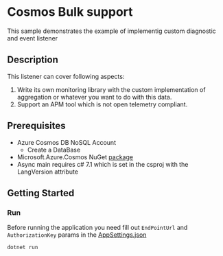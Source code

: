 # Cosmos Bulk support

This sample demonstrates the example of implementig custom diagnostic and event listener

## Description

This listener can cover following aspects:

1. Write its own monitoring library with the custom implementation of aggregation or whatever you want to do with this data.
2. Support an APM tool which is not open telemetry compliant.

## Prerequisites

- Azure Cosmos DB NoSQL Account
  - Create a DataBase
- Microsoft.Azure.Cosmos NuGet [package](http://www.nuget.org/packages/Microsoft.Azure.Cosmos/)
- Async main requires c# 7.1 which is set in the csproj with the LangVersion attribute

## Getting Started

### Run

Before running the application you need fill out `EndPointUrl` and `AuthorizationKey` params in the [AppSettings.json](AppSettings.json)

```PowerShell
dotnet run
```
